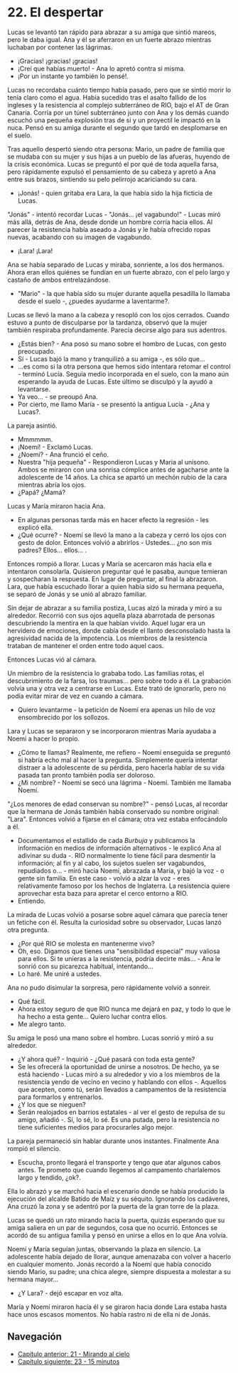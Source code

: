# 22. El despertar

Lucas se levantó tan rápido para abrazar a su amiga que sintió mareos, pero le daba igual. Ana y él se aferraron en un fuerte abrazo mientras luchaban por contener las lágrimas.

- ¡Gracias! ¡gracias! ¡gracias!
- ¡Creí que habías muerto! - Ana lo apretó contra si misma.
- ¡Por un instante yo también lo pensé!.

Lucas no recordaba cuánto tiempo había pasado, pero que se sintió morir lo tenía claro como el agua. Había sucedido tras el asalto fallido de los ingleses y la resistencia al complejo subterráneo de RIO, bajo el AT de Gran Canaria. Corría por un túnel subterráneo junto con Ana y los demás cuando escuchó una pequeña explosión tras de si y un proyectil le impactó en la nuca. Pensó en su amiga durante el segundo que tardó en desplomarse en el suelo.

Tras aquello despertó siendo otra persona: Mario, un padre de familia que se mudaba con su mujer y sus hijas a un pueblo de las afueras, huyendo de la crisis económica. Lucas se preguntó el por qué de toda aquella farsa, pero rápidamente expulsó el pensamiento de su cabeza y apretó a Ana entre sus brazos, sintiendo su pelo pelirrojo acariciando su cara.

- ¡Jonás! - quien gritaba era Lara, la que había sido la hija ficticia de Lucas.

"Jonás" - intentó recordar Lucas - "Jonás... ¡el vagabundo!" - Lucas miró más allá, detrás de Ana, desde donde un hombre corría hacia ellos. Al parecer la resistencia había aseado a Jonás y le había ofrecido ropas nuevas, acabando con su imagen de vagabundo.

- ¡Lara! ¡Lara!

Ana se había separado de Lucas y miraba, sonriente, a los dos hermanos. Ahora eran ellos quiénes se fundían en un fuerte abrazo, con el pelo largo y castaño de ambos entrelazándose.

- "Mario" - la que había sido su mujer durante aquella pesadilla lo llamaba desde el suelo -, ¿puedes ayudarme a laventarme?.

Lucas se llevó la mano a la cabeza y resopló con los ojos cerrados. Cuando estuvo a punto de disculparse por la tardanza, observó que la mujer también respiraba profundamente. Parecía decirse algo para sus adentros.

- ¿Estás bien? - Ana posó su mano sobre el hombro de Lucas, con gesto preocupado.
- Sí - Lucas bajó la mano y tranquilizó a su amiga -, es sólo que...
- ...es como si la otra persona que hemos sido intentara retomar el control - terminó Lucía. Seguía medio incorporada en el suelo, con la mano aún esperando la ayuda de Lucas. Este último se disculpó y la ayudó a levantarse.
- Ya veo... - se preoupó Ana.
- Por cierto, me llamo María - se presentó la antigua Lucía - ¿Ana y Lucas?.

La pareja asintió.

- Mmmmmm.
- ¡Noemí! - Exclamó Lucas.
- ¿Noemí? - Ana frunció el ceño.
- Nuestra "hija pequeña" - Respondieron Lucas y Maria al unísono. Ambos se miraron con una sonrisa cómplice antes de agacharse ante la adolescente de 14 años. La chica se apartó un mechón rubio de la cara mientras abría los ojos.
- ¿Papá? ¿Mamá?

Lucas y María miraron hacia Ana.

- En algunas personas tarda más en hacer efecto la regresión - les explicó ella.
- ¿Qué ocurre? - Noemí se llevó la mano a la cabeza y cerró los ojos con gesto de dolor. Entonces volvió a abrirlos - Ustedes... ¿no son mis padres? Ellos... ellos... .

Entonces rompió a llorar. Lucas y María se acercaron más hacia ella e intentaron consolarla. Quisieron preguntar qué le pasaba, aunque temieran y sospecharan la respuesta. En lugar de preguntar, al final la abrazaron. Lara, que había escuchado llorar a quien había sido su hermana pequeña, se separó de Jonás y se unió al abrazo familiar. 

Sin dejar de abrazar a su familia postiza, Lucas alzó la mirada y miró a su alrededor. Recorrió con sus ojos aquella plaza abarrotada de personas descubriendo la mentira en la que habían vivido. Aquel lugar era un hervidero de emociones, donde cabía desde el llanto desconsolado hasta la agresividad nacida de la impotencia. Los miembros de la resistencia trataban de mantener el orden entre todo aquel caos.

Entonces Lucas vió al cámara.

Un miembro de la resistencia lo grababa todo. Las familias rotas, el descubrimiento de la farsa, los traumas... pero sobre todo a él. La grabación volvía una y otra vez a centrarse en Lucas. Este trató de ignorarlo, pero no podía evitar mirar de vez en cuando a cámara.

- Quiero levantarme - la petición de Noemí era apenas un hilo de voz ensombrecido por los sollozos.

Lara y Lucas se separaron y se incorporaron mientras María ayudaba a Noemí a hacer lo propio.

- ¿Cómo te llamas? Realmente, me refiero - Noemí enseguida se preguntó si habría echo mal al hacer la pregunta. Simplemente quería intentar distraer a la adolescente de su pérdida, pero hacerla hablar de su vida pasada tan pronto también podía ser doloroso.
- ¿Mi nombre? - Noemí se secó una lágrima - Noemí. También me llamaba Noemí.

"¿Los menores de edad conservan su nombre?" - pensó Lucas, al recordar que la hermana de Jonás también había conservado su nombre original: "Lara". Entonces volvió a fijarse en el cámara; otra vez estaba enfocándolo a él.

- Documentamos el estallido de cada *Burbuja* y publicamos la información en medios de información alternativos - le explicó Ana al adivinar su duda -. RIO normalmente lo tiene fácil para desmentir la información; al fin y al cabo, los sujetos suelen ser vagabundos, repudiados o... - miró hacia Noemí, abrazada a María, y bajó la voz - o gente sin familia. En este caso - volvió a alzar la voz - eres relativamente famoso por los hechos de Inglaterra. La resistencia quiere aprovechar esta baza para apretar el cerco entorno a RIO.
- Entiendo.

La mirada de Lucas volvió a posarse sobre aquel cámara que parecía tener un fetiche con él. Resulta la curiosidad sobre su observador, Lucas lanzó otra pregunta.

- ¿Por qué RIO se molesta en mantenerme vivo?
- Oh, eso. Digamos que tienes una "sensibilidad especial" muy valiosa para ellos. Si te unieras a la resistencia, podría decirte más... - Ana le sonrió con su picarezca habitual, intentando...
- Lo haré. Me uniré a ustedes.

Ana no pudo disimular la sorpresa, pero rápidamente volvió a sonreir.

- Qué fácil.
- Ahora estoy seguro de que RIO nunca me dejará en paz, y todo lo que le ha hecho a esta gente... Quiero luchar contra ellos.
- Me alegro tanto.

Su amiga le posó una mano sobre el hombro. Lucas sonrió y miró a su alrededor.

- ¿Y ahora qué? - Inquirió - ¿Qué pasará con toda esta gente?
- Se les ofrecerá la oportunidad de unirse a nosotros. De hecho, ya se está haciendo - Lucas miró a su alrededor y vio a los miembros de la resistencia yendo de vecino en vecino y hablando con ellos -. Aquellos que acepten, como tú, serán llevados a campamentos de la resistencia para formarlos y entrenarlos.
- ¿Y los que se nieguen?
- Serán realojados en barrios estatales - al ver el gesto de repulsa de su amigo, añadió -. Sí, lo sé, lo sé. Es una putada, pero la resistencia no tiene suficientes medios para procurarles algo mejor.

La pareja permaneció sin hablar durante unos instantes. Finalmente Ana rompió el silencio.

- Escucha, pronto llegará el transporte y tengo que atar algunos cabos antes. Te prometo que cuando llegemos al campamento charlalemos largo y tendido, ¿ok?.

Ella lo abrazó y se marchó hacia el escenario donde se había producido la ejecución del alcalde Batido de Maíz y su séquito. Ignorando los cadáveres, Ana cruzó la zona y se adentró por la puerta de la gran torre de la plaza.

Lucas se quedó un rato mirando hacia la puerta, quizás esperando que su amiga saliera en un par de segundos, cosa que no ocurrió. Entonces se acordó de su antigua familia y pensó en unirse a ellos en lo que Ana volvía. 

Noemí y María seguían juntas, observando la plaza en silencio. La adolescente había dejado de llorar, aunque amenazaba con volver a hacerlo en cualquier momento. Jonás recordó a la Noemí que había conocido siendo Mario, su padre; una chica alegre, siempre dispuesta a molestar a su hermana mayor...

- ¿Y Lara? - dejó escapar en voz alta.

María y Noemí miraron hacía él y se giraron hacia donde Lara estaba hasta hace unos escasos momentos. No había rastro ni de ella ni de Jonás.


## Navegación

- [Capítulo anterior: 21 - Mirando al cielo](c21_mirando-al-cielo.md)
- [Capítulo siguiente: 23 - 15 minutos](c23_15-minutos.md)
